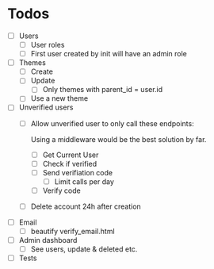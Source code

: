 # Todos

- [ ] Users
  - [ ] User roles
  - [ ] First user created by init will have an admin role

- [ ] Themes
  - [ ] Create
  - [ ] Update
    - [ ] Only themes with parent_id = user.id
  - [ ] Use a new theme

- [ ] Unverified users
  - [ ] Allow unverified user to only call these endpoints:

      Using a middleware would be the best solution by far.

    - [ ] Get Current User
    - [ ] Check if verified
    - [ ] Send verifiation code
      - [ ] Limit calls per day
    - [ ] Verify code
  - [ ] Delete account 24h after creation

- [ ] Email
  - [ ] beautify verify_email.html

- [ ] Admin dashboard
  - [ ] See users, update & deleted etc.

- [ ] Tests

